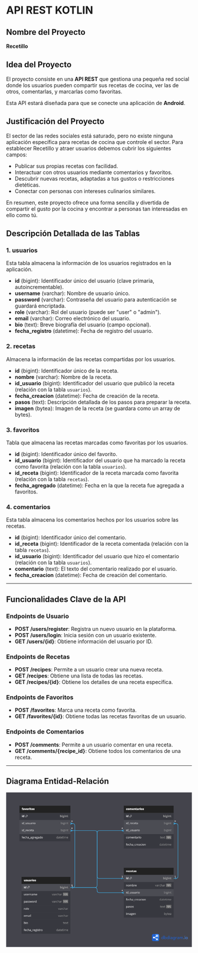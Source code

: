 # API REST KOTLIN

## Nombre del Proyecto
**Recetillo**

## Idea del Proyecto

El proyecto consiste en una **API REST** que gestiona una pequeña red social donde los usuarios pueden compartir sus recetas de cocina, ver las de otros, comentarlas, y marcarlas como favoritas.

Esta API estará diseñada para que se conecte una aplicación de **Android**.

## Justificación del Proyecto

El sector de las redes sociales está saturado, pero no existe ninguna aplicación específica para recetas de cocina que controle el sector. Para establecer Recetillo y atraer usuarios debemos cubrir los siguientes campos:

- Publicar sus propias recetas con facilidad.
- Interactuar con otros usuarios mediante comentarios y favoritos.
- Descubrir nuevas recetas, adaptadas a tus gustos o restricciones dietéticas.
- Conectar con personas con intereses culinarios similares.

En resumen, este proyecto ofrece una forma sencilla y divertida de compartir el gusto por la cocina y encontrar a personas tan interesadas en ello como tú.

## Descripción Detallada de las Tablas

### 1. **usuarios**
Esta tabla almacena la información de los usuarios registrados en la aplicación.

- **id** (bigint): Identificador único del usuario (clave primaria, autoincrementable).
- **username** (varchar): Nombre de usuario único.
- **password** (varchar): Contraseña del usuario para autenticación se guardará encriptada.
- **role** (varchar): Rol del usuario (puede ser "user" o "admin").
- **email** (varchar): Correo electrónico del usuario.
- **bio** (text): Breve biografía del usuario (campo opcional).
- **fecha_registro** (datetime): Fecha de registro del usuario.

### 2. **recetas**
Almacena la información de las recetas compartidas por los usuarios.

- **id** (bigint): Identificador único de la receta.
- **nombre** (varchar): Nombre de la receta.
- **id_usuario** (bigint): Identificador del usuario que publicó la receta (relación con la tabla `usuarios`).
- **fecha_creacion** (datetime): Fecha de creación de la receta.
- **pasos** (text): Descripción detallada de los pasos para preparar la receta.
- **imagen** (bytea): Imagen de la receta (se guardara como un array de bytes).

### 3. **favoritos**
Tabla que almacena las recetas marcadas como favoritas por los usuarios.

- **id** (bigint): Identificador único del favorito.
- **id_usuario** (bigint): Identificador del usuario que ha marcado la receta como favorita (relación con la tabla `usuarios`).
- **id_receta** (bigint): Identificador de la receta marcada como favorita (relación con la tabla `recetas`).
- **fecha_agregado** (datetime): Fecha en la que la receta fue agregada a favoritos.

### 4. **comentarios**
Esta tabla almacena los comentarios hechos por los usuarios sobre las recetas.

- **id** (bigint): Identificador único del comentario.
- **id_receta** (bigint): Identificador de la receta comentada (relación con la tabla `recetas`).
- **id_usuario** (bigint): Identificador del usuario que hizo el comentario (relación con la tabla `usuarios`).
- **comentario** (text): El texto del comentario realizado por el usuario.
- **fecha_creacion** (datetime): Fecha de creación del comentario.

---

## Funcionalidades Clave de la API

### Endpoints de Usuario
- **POST /users/register**: Registra un nuevo usuario en la plataforma.
- **POST /users/login**: Inicia sesión con un usuario existente.
- **GET /users/{id}**: Obtiene información del usuario por ID.

### Endpoints de Recetas
- **POST /recipes**: Permite a un usuario crear una nueva receta.
- **GET /recipes**: Obtiene una lista de todas las recetas.
- **GET /recipes/{id}**: Obtiene los detalles de una receta específica.

### Endpoints de Favoritos
- **POST /favorites**: Marca una receta como favorita.
- **GET /favorites/{id}**: Obtiene todas las recetas favoritas de un usuario.

### Endpoints de Comentarios
- **POST /comments**: Permite a un usuario comentar en una receta.
- **GET /comments/{recipe_id}**: Obtiene todos los comentarios de una receta.

---

## Diagrama Entidad-Relación

![My image](DiagramaER.png)